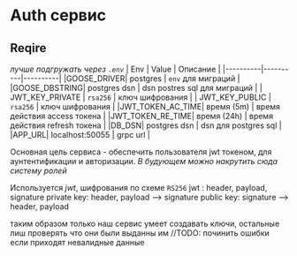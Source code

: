 # Auth сервис

## Reqire
_лучше подгружать через `.env`_
| Env | Value | Описание |
|----------|----------|----------|
|GOOSE_DRIVER| postgres | `env` для миграций |
|GOOSE_DBSTRING| postgres dsn  | dsn postres sql для миграций |
| JWT_KEY_PRIVATE   | `rsa256`   | ключ шифрования   |
| JWT_KEY_PUBLIC    | `rsa256`   | ключ шифрования   |
|JWT_TOKEN_AC_TIME| время (5m) | время действия access токена |
|JWT_TOKEN_RE_TIME| время (24h) | время действия refresh токена |
|DB_DSN| postgres dsn | dsn для postgres sql |
|APP_URL| localhost:50055 | grpc url |



Основная цель сервиса - обеспечить пользователя jwt токеном, для аунтентификации и авторизации.
_В будующем можно накрутить сюда систему ролей_

Используется _jwt_, шифрования по схеме `RS256`
jwt : header, payload, signature
private key: header, payload --> signature
public key: signature --> header, payload

таким образом только наш сервис умеет создавать ключи, остальные лиш проверять что они были выданны им
//TODO: починить ошибки если приходят невалидные данные
